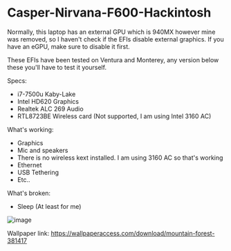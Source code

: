 # Casper-Nirvana-F600-Hackintosh

Normally, this laptop has an external GPU which is 940MX however mine was removed, so I haven't check if the EFIs disable external graphics. If you have an eGPU, make sure to disable it first.

These EFIs have been tested on Ventura and Monterey, any version below these you'll have to test it yourself.

Specs:
 - i7-7500u Kaby-Lake
 - Intel HD620 Graphics
 - Realtek ALC 269 Audio
 - RTL8723BE Wireless card (Not supported, I am using Intel 3160 AC)

What's working:
 - Graphics
 - Mic and speakers
 - There is no wireless kext installed. I am using 3160 AC so that's working
 - Ethernet
 - USB Tethering
 - Etc..

What's broken:
 - Sleep (At least for me)
 
 ![image](https://user-images.githubusercontent.com/58091473/224431733-6223e01b-8bc4-46b3-b224-d55432279b29.png)

Wallpaper link: https://wallpaperaccess.com/download/mountain-forest-381417
